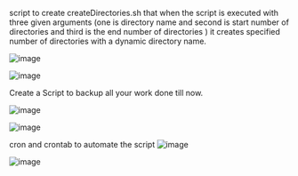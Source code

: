 
script to create  createDirectories.sh that when the script is executed with three given arguments (one is directory name and second is start number of directories and third is the end number of directories ) it creates specified number of directories with a dynamic directory name.

![image](https://user-images.githubusercontent.com/92623347/227125291-11b324dd-1a63-42a8-b9de-e470dbf5f904.png)

![image](https://user-images.githubusercontent.com/92623347/227125699-98cdea81-151b-4a92-a1ef-4cf3f3752ed3.png)

Create a Script to backup all your work done till now.

![image](https://user-images.githubusercontent.com/92623347/227126160-0e7ee219-26c5-4068-bc64-3e6323343cea.png)

![image](https://user-images.githubusercontent.com/92623347/227126441-285e4559-399a-4894-b262-52daf7a40c9e.png)

cron and crontab to automate the script
![image](https://user-images.githubusercontent.com/92623347/227127132-b2ec5581-1196-4d93-be7d-2f48fca5e829.png)

![image](https://user-images.githubusercontent.com/92623347/227127482-e21c28c3-669a-4773-a81c-fbd115a1dc1e.png)




